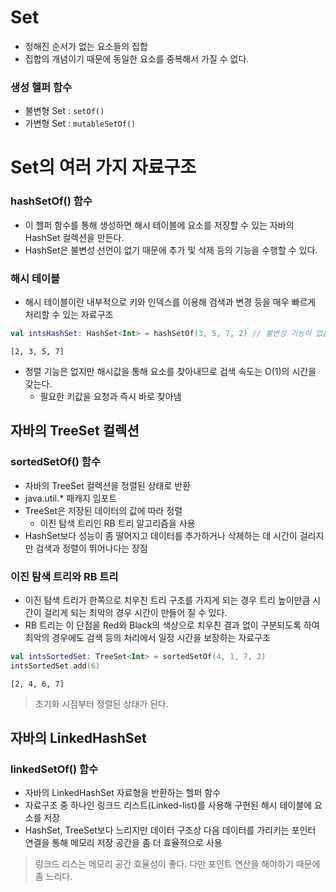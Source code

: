# Set
- 정해진 순서가 없는 요소들의 집합
- 집합의 개념이기 때문에 동일한 요소를 중복해서 가질 수 없다.

### 생성 헬퍼 함수
- 불변형 Set : `setOf()`
- 가변형 Set : `mutableSetOf()`

# Set의 여러 가지 자료구조
### hashSetOf() 함수
- 이 헬퍼 함수를 통해 생성하면 해시 테이블에 요소를 저장할 수 있는 자바의 HashSet 컬렉션을 만든다.
- HashSet은 불변성 선언이 없기 때문에 추가 및 삭제 등의 기능을 수행할 수 있다.

### 해시 테이블
- 해시 테이블이란 내부적으로 키와 인덱스를 이용해 검색과 변경 등을 매우 빠르게 처리할 수 있는 자료구조

```kotlin
val intsHashSet: HashSet<Int> = hashSetOf(3, 5, 7, 2) // 불변성 기능이 없음
```
```
[2, 3, 5, 7]
```
- 정렬 기능은 없지만 해시값을 통해 요소를 찾아내므로 검색 속도는 O(1)의 시간을 갖는다.
    - 필요한 키값을 요청과 즉시 바로 찾아냄


## 자바의 TreeSet 컬렉션
### sortedSetOf() 함수
- 자바의 TreeSet 컬렉션을 정렬된 상태로 반환
- java.util.* 패캐지 임포트
- TreeSet은 저장된 데이터의 값에 따라 정렬
    - 이진 탐색 트리인 RB 트리 알고리즘을 사용
- HashSet보다 성능이 좀 떨어지고 데이터를 추가하거나 삭제하는 데 시간이 걸리지만 검색과 정렬이 뛰어나다는 장점

### 이진 탐색 트리와 RB 트리
- 이진 탐색 트리가 한쪽으로 치우친 트리 구조를 가지게 되는 경우 트리 높이만큼 시간이 걸리게 되는 최악의 경우 시간이 만들어 질 수 있다.
- RB 트리는 이 단점을 Red와 Black의 색상으로 치우친 결과 없이 구분되도록 하여 최악의 경우에도 검색 등의 처리에서 일정 시간을 보장하는 자료구조

```kotlin
val intsSortedSet: TreeSet<Int> = sortedSetOf(4, 1, 7, 2)
intsSortedSet.add(6)
```
```
[2, 4, 6, 7]
```
> 초기화 시점부터 정렬된 상태가 된다.

## 자바의 LinkedHashSet
### linkedSetOf() 함수
- 자바의 LinkedHashSet 자료형을 반환하는 헬퍼 함수
- 자료구조 중 하나인 링크드 리스트(Linked-list)를 사용해 구현된 해시 테이블에 요소를 저장
- HashSet, TreeSet보다 느리지만 데이터 구조상 다음 데이터를 가리키는 포인터 연결을 통해 메모리 저장 공간을 좀 더 효율적으로 사용
> 링크드 리스는 메모리 공간 효율성이 좋다. 다만 포인트 연산을 해야하기 때문에 좀 느리다. 